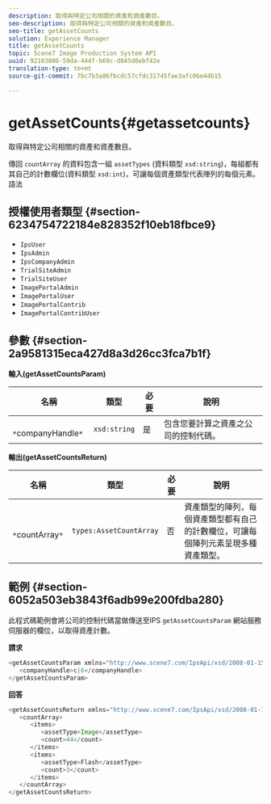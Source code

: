 ```yaml
---
description: 取得與特定公司相關的資產和資產數目。
seo-description: 取得與特定公司相關的資產和資產數目。
seo-title: getAssetCounts
solution: Experience Manager
title: getAssetCounts
topic: Scene7 Image Production System API
uuid: 92103806-59da-444f-b69c-d045d0ebf42e
translation-type: tm+mt
source-git-commit: 7bc7b3a86fbcdc57cfdc31745fae3afc06e44b15

---
```



# getAssetCounts{#getassetcounts}

取得與特定公司相關的資產和資產數目。

傳回 `countArray` 的資料包含一組 `assetTypes` (資料類型 `xsd:string`)，每組都有其自己的計數欄位(資料類型 `xsd:int`)，可讓每個資產類型代表陣列的每個元素。
語法

## 授權使用者類型 {#section-6234754722184e828352f10eb18fbce9}

* `IpsUser`
* `IpsAdmin`
* `IpsCompanyAdmin`
* `TrialSiteAdmin`
* `TrialSiteUser`
* `ImagePortalAdmin`
* `ImagePortalUser`
* `ImagePortalContrib`
* `ImagePortalContribUser`

## 參數 {#section-2a9581315eca427d8a3d26cc3fca7b1f}

**輸入(getAssetCountsParam)**

| 名稱 | 類型 | 必要 | 說明 |
|---|---|---|---|
| ` *`companyHandle`*` | `xsd:string` | 是 | 包含您要計算之資產之公司的控制代碼。 |

**輸出(getAssetCountsReturn)**

| 名稱 | 類型 | 必要 | 說明 |
|---|---|---|---|
| ` *`countArray`*` | `types:AssetCountArray` | 否 | 資產類型的陣列，每個資產類型都有自己的計數欄位，可讓每個陣列元素呈現多種資產類型。 |

## 範例 {#section-6052a503eb3843f6adb99e200fdba280}

此程式碼範例會將公司的控制代碼當做傳送至IPS `getAssetCountsParam` 網站服務伺服器的欄位，以取得資產計數。

**請求**

```java
<getAssetCountsParam xmlns="http://www.scene7.com/IpsApi/xsd/2008-01-15">
   <companyHandle>c|6</companyHandle>
</getAssetCountsParam>
```

**回答**

```java
<getAssetCountsReturn xmlns="http://www.scene7.com/IpsApi/xsd/2008-01-15">
   <countArray>
      <items>
         <assetType>Image</assetType>
         <count>44</count>
      </items>
      <items>
         <assetType>Flash</assetType>
         <count>3</count>
      </items>
   </countArray>
</getAssetCountsReturn>
```

